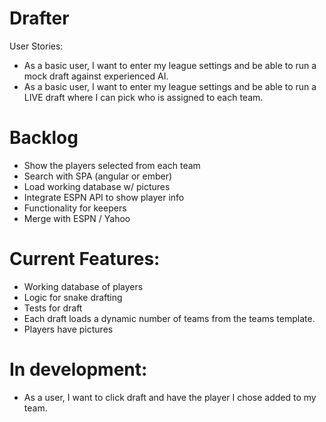 Drafter
=======

User Stories:
* As a basic user, I want to enter my league settings and be able to run a mock draft against experienced AI.
* As a basic user, I want to enter my league settings and be able to run a LIVE draft where I can pick who is assigned to each team.

Backlog
=======
* Show the players selected from each team
* Search with SPA (angular or ember)
* Load working database w/ pictures
* Integrate ESPN API to show player info
* Functionality for keepers
* Merge with ESPN / Yahoo

Current Features:
===============
* Working database of players
* Logic for snake drafting
* Tests for draft
* Each draft loads a dynamic number of teams from the teams template.
* Players have pictures

In development:
===============
* As a user, I want to click draft and have the player I chose added to my team.
